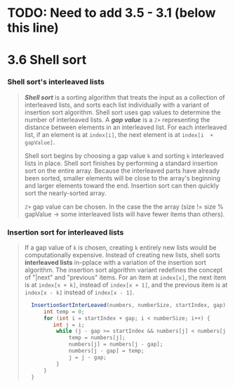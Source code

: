 # TODO: Need to add 3.5 - 3.1 (below this line)

# 3.6 Shell sort

### Shell sort's interleaved lists

> **_Shell sort_** is a sorting algorithm that treats the input as a collection of interleaved lists, and sorts each list individually with a variant of insertion sort algorithm. Shell sort uses gap values to determine the number of interleaved lists. A **_gap value_** is a `ℤ+` representing the distance between elements in an interleaved list. For each interleaved list, if an element is at `index[i]`, the next element is at `index[i  + gapValue]`.
>
> Shell sort begins by choosing a gap value `k` and sorting `k` interleaved lists in place. Shell sort finishes by performing a standard insertion sort on the entire array. Because the interleaved parts have already been sorted, smaller elements will be close to the array's beginning and larger elements toward the end. Insertion sort can then quickly sort the nearly-sorted array.
>
> `ℤ+` gap value can be chosen. In the case the the array (size != size % gapValue -> some interleaved lists will have fewer items than others).

### Insertion sort for interleaved lists

> If a gap value of `k` is chosen, creating `k` entirely new lists would be computationally expensive. Instead of creating new lists, shell sorts **interleaved lists** in-pplace with a variation of the insertion sort algorithm. The insertion sort algorithm variant redefines the concept of "|next" and "previous" items. For an item at `index[x]`, the next item is at `index[x + k]`, instead of `index[x + 1]`, and the previous item is at `index[x - k]` instead of `index[x - 1]`.
>
> ```java
>   InsertionSortInterLeaved(numbers, numberSize, startIndex, gap) {
>       int temp = 0;
>       for (int i = startIndex + gap; i < numberSize; i++) {
>          int j = i;
>           while (j - gap >= startIndex && numbers[j] < numbers[j - gap]) {
>               temp = numbers[j];
>               numbers[j] = numbers[j - gap];
>               numbers[j - gap] = temp;
>               j = j - gap;
>           }
>       }
>   }
> ```

